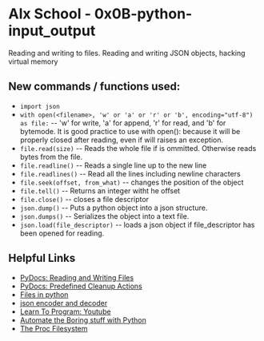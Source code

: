 # Alx School - 0x0B-python-input_output

Reading and writing to files. Reading and writing JSON objects, hacking virtual memory

## New commands / functions used:

- `import json`
- `with open(<filename>, 'w' or 'a' or 'r' or 'b', encoding="utf-8") as file:` -- 'w' for write, 'a' for append, 'r' for read, and 'b' for bytemode. It is good practice to use with open(): because it will be properly closed after reading, even if will raises an exception.
- `file.read(size)` -- Reads the whole file if <size> is ommitted. Otherwise reads <size> bytes from the file.
- `file.readline()` -- Reads a single line up to the new line
- `file.readlines()` -- Read all the lines including newline characters
- `file.seek(offset, from_what)` -- changes the position of the object
- `file.tell()` -- Returns an integer witht he offset
- `file.close()` -- closes a file descriptor
- `json.dump()` -- Puts a python object into a json structure.
- `json.dumps()` -- Serializes the object into a text file.
- `json.load(file_descriptor)` -- loads a json object if file_descriptor has been opened for reading.

## Helpful Links

- [PyDocs: Reading and Writing Files](https://docs.python.org/3.4/tutorial/inputoutput.html#reading-and-writing-files)
- [PyDocs: Predefined Cleanup Actions](https://docs.python.org/3.4/tutorial/errors.html#predefined-clean-up-actions)
- [Files in python](http://www.diveintopython3.net/files.html)
- [json encoder and decoder](https://docs.python.org/3.4/library/json.html)
- [Learn To Program: Youtube](https://www.youtube.com/watch?v=EukxMIsNeqU)
- [Automate the Boring stuff with Python](https://automatetheboringstuff.com/)
- [The Proc Filesystem](https://www.kernel.org/doc/Documentation/filesystems/proc.txt)
